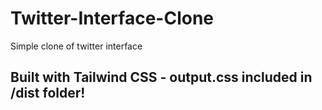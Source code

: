 # Twitter-Interface-Clone
Simple clone of twitter interface

## Built with Tailwind CSS - output.css included in /dist folder!
